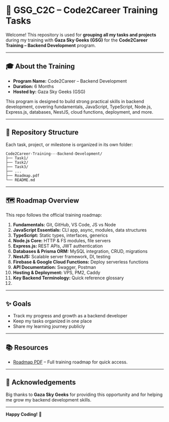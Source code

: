 # 🚀 GSG_C2C – Code2Career Training Tasks

Welcome! This repository is used for **grouping all my tasks and projects** during my training with **Gaza Sky Geeks (GSG)** for the **Code2Career Training – Backend Development** program.

---

## 🎓 About the Training

- **Program Name:** Code2Career – Backend Development
- **Duration:** 6 Months
- **Hosted by:** Gaza Sky Geeks (GSG)

This program is designed to build strong practical skills in backend development, covering fundamentals, JavaScript, TypeScript, Node.js, Express.js, databases, NestJS, cloud functions, deployment, and more.

---

## 📁 Repository Structure

Each task, project, or milestone is organized in its own folder:
```
Code2Career-Training---Backend-Development/
├── Task1/
├── Task2/
├── Task3/
├── ...
├── Roadmap.pdf
└── README.md
```
---

## 🗺️ Roadmap Overview

This repo follows the official training roadmap:

1. **Fundamentals:** Git, GitHub, VS Code, JS vs Node  
2. **JavaScript Essentials:** CLI app, async, modules, data structures  
3. **TypeScript:** Static types, interfaces, generics  
4. **Node.js Core:** HTTP & FS modules, file servers  
5. **Express.js:** REST APIs, JWT authentication  
6. **Databases & Prisma ORM:** MySQL integration, CRUD, migrations  
7. **NestJS:** Scalable server framework, DI, testing  
8. **Firebase & Google Cloud Functions:** Deploy serverless functions  
9. **API Documentation:** Swagger, Postman  
10. **Hosting & Deployment:** VPS, PM2, Caddy  
11. **Key Backend Terminology:** Quick reference glossary
12. 
---

## ✨ Goals

- Track my progress and growth as a backend developer
- Keep my tasks organized in one place
- Share my learning journey publicly

---

## 📚 Resources

- [Roadmap PDF](./Roadmap.pdf) – Full training roadmap for quick access.

---

## 🙌 Acknowledgements

Big thanks to **Gaza Sky Geeks** for providing this opportunity and for helping me grow my backend development skills.

---

**Happy Coding!** 💙
